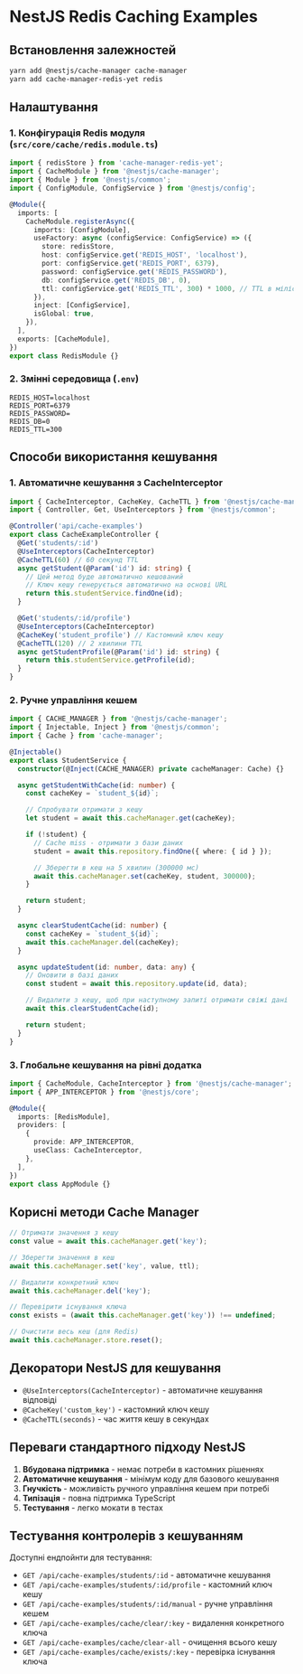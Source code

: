 # NestJS Redis Caching Examples

## Встановлення залежностей

```bash
yarn add @nestjs/cache-manager cache-manager
yarn add cache-manager-redis-yet redis
```

## Налаштування

### 1. Конфігурація Redis модуля (`src/core/cache/redis.module.ts`)

```typescript
import { redisStore } from 'cache-manager-redis-yet';
import { CacheModule } from '@nestjs/cache-manager';
import { Module } from '@nestjs/common';
import { ConfigModule, ConfigService } from '@nestjs/config';

@Module({
  imports: [
    CacheModule.registerAsync({
      imports: [ConfigModule],
      useFactory: async (configService: ConfigService) => ({
        store: redisStore,
        host: configService.get('REDIS_HOST', 'localhost'),
        port: configService.get('REDIS_PORT', 6379),
        password: configService.get('REDIS_PASSWORD'),
        db: configService.get('REDIS_DB', 0),
        ttl: configService.get('REDIS_TTL', 300) * 1000, // TTL в мілісекундах
      }),
      inject: [ConfigService],
      isGlobal: true,
    }),
  ],
  exports: [CacheModule],
})
export class RedisModule {}
```

### 2. Змінні середовища (`.env`)

```env
REDIS_HOST=localhost
REDIS_PORT=6379
REDIS_PASSWORD=
REDIS_DB=0
REDIS_TTL=300
```

## Способи використання кешування

### 1. Автоматичне кешування з CacheInterceptor

```typescript
import { CacheInterceptor, CacheKey, CacheTTL } from '@nestjs/cache-manager';
import { Controller, Get, UseInterceptors } from '@nestjs/common';

@Controller('api/cache-examples')
export class CacheExampleController {
  @Get('students/:id')
  @UseInterceptors(CacheInterceptor)
  @CacheTTL(60) // 60 секунд TTL
  async getStudent(@Param('id') id: string) {
    // Цей метод буде автоматично кешований
    // Ключ кешу генерується автоматично на основі URL
    return this.studentService.findOne(id);
  }

  @Get('students/:id/profile')
  @UseInterceptors(CacheInterceptor)
  @CacheKey('student_profile') // Кастомний ключ кешу
  @CacheTTL(120) // 2 хвилини TTL
  async getStudentProfile(@Param('id') id: string) {
    return this.studentService.getProfile(id);
  }
}
```

### 2. Ручне управління кешем

```typescript
import { CACHE_MANAGER } from '@nestjs/cache-manager';
import { Injectable, Inject } from '@nestjs/common';
import { Cache } from 'cache-manager';

@Injectable()
export class StudentService {
  constructor(@Inject(CACHE_MANAGER) private cacheManager: Cache) {}

  async getStudentWithCache(id: number) {
    const cacheKey = `student_${id}`;

    // Спробувати отримати з кешу
    let student = await this.cacheManager.get(cacheKey);

    if (!student) {
      // Cache miss - отримати з бази даних
      student = await this.repository.findOne({ where: { id } });

      // Зберегти в кеш на 5 хвилин (300000 мс)
      await this.cacheManager.set(cacheKey, student, 300000);
    }

    return student;
  }

  async clearStudentCache(id: number) {
    const cacheKey = `student_${id}`;
    await this.cacheManager.del(cacheKey);
  }

  async updateStudent(id: number, data: any) {
    // Оновити в базі даних
    const student = await this.repository.update(id, data);

    // Видалити з кешу, щоб при наступному запиті отримати свіжі дані
    await this.clearStudentCache(id);

    return student;
  }
}
```

### 3. Глобальне кешування на рівні додатка

```typescript
import { CacheModule, CacheInterceptor } from '@nestjs/cache-manager';
import { APP_INTERCEPTOR } from '@nestjs/core';

@Module({
  imports: [RedisModule],
  providers: [
    {
      provide: APP_INTERCEPTOR,
      useClass: CacheInterceptor,
    },
  ],
})
export class AppModule {}
```

## Корисні методи Cache Manager

```typescript
// Отримати значення з кешу
const value = await this.cacheManager.get('key');

// Зберегти значення в кеш
await this.cacheManager.set('key', value, ttl);

// Видалити конкретний ключ
await this.cacheManager.del('key');

// Перевірити існування ключа
const exists = (await this.cacheManager.get('key')) !== undefined;

// Очистити весь кеш (для Redis)
await this.cacheManager.store.reset();
```

## Декоратори NestJS для кешування

- `@UseInterceptors(CacheInterceptor)` - автоматичне кешування відповіді
- `@CacheKey('custom_key')` - кастомний ключ кешу
- `@CacheTTL(seconds)` - час життя кешу в секундах

## Переваги стандартного підходу NestJS

1. **Вбудована підтримка** - немає потреби в кастомних рішеннях
2. **Автоматичне кешування** - мінімум коду для базового кешування
3. **Гнучкість** - можливість ручного управління кешем при потребі
4. **Типізація** - повна підтримка TypeScript
5. **Тестування** - легко мокати в тестах

## Тестування контролерів з кешуванням

Доступні ендпойнти для тестування:

- `GET /api/cache-examples/students/:id` - автоматичне кешування
- `GET /api/cache-examples/students/:id/profile` - кастомний ключ кешу
- `GET /api/cache-examples/students/:id/manual` - ручне управління кешем
- `GET /api/cache-examples/cache/clear/:key` - видалення конкретного ключа
- `GET /api/cache-examples/cache/clear-all` - очищення всього кешу
- `GET /api/cache-examples/cache/exists/:key` - перевірка існування ключа

